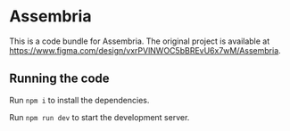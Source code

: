 
  # Assembria

  This is a code bundle for Assembria. The original project is available at https://www.figma.com/design/vxrPVlNWOC5bBREvU6x7wM/Assembria.

  ## Running the code

  Run `npm i` to install the dependencies.

  Run `npm run dev` to start the development server.
  